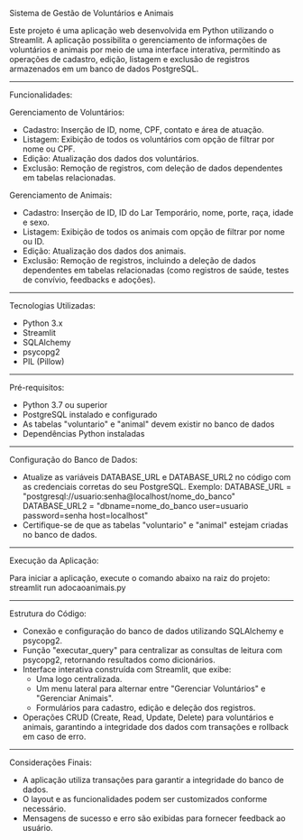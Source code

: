 Sistema de Gestão de Voluntários e Animais

Este projeto é uma aplicação web desenvolvida em Python utilizando o Streamlit. 
A aplicação possibilita o gerenciamento de informações de voluntários e animais por meio 
de uma interface interativa, permitindo as operações de cadastro, edição, listagem e exclusão 
de registros armazenados em um banco de dados PostgreSQL.

------------------------------------------------------------
Funcionalidades:

Gerenciamento de Voluntários:
- Cadastro: Inserção de ID, nome, CPF, contato e área de atuação.
- Listagem: Exibição de todos os voluntários com opção de filtrar por nome ou CPF.
- Edição: Atualização dos dados dos voluntários.
- Exclusão: Remoção de registros, com deleção de dados dependentes em tabelas relacionadas.

Gerenciamento de Animais:
- Cadastro: Inserção de ID, ID do Lar Temporário, nome, porte, raça, idade e sexo.
- Listagem: Exibição de todos os animais com opção de filtrar por nome ou ID.
- Edição: Atualização dos dados dos animais.
- Exclusão: Remoção de registros, incluindo a deleção de dados dependentes em tabelas relacionadas 
  (como registros de saúde, testes de convívio, feedbacks e adoções).

------------------------------------------------------------
Tecnologias Utilizadas:

- Python 3.x
- Streamlit
- SQLAlchemy
- psycopg2
- PIL (Pillow)

------------------------------------------------------------
Pré-requisitos:

- Python 3.7 ou superior
- PostgreSQL instalado e configurado
- As tabelas "voluntario" e "animal" devem existir no banco de dados
- Dependências Python instaladas 

------------------------------------------------------------
Configuração do Banco de Dados:

- Atualize as variáveis DATABASE_URL e DATABASE_URL2 no código com as credenciais corretas do seu PostgreSQL.
  Exemplo:
    DATABASE_URL = "postgresql://usuario:senha@localhost/nome_do_banco"
    DATABASE_URL2 = "dbname=nome_do_banco user=usuario password=senha host=localhost"
- Certifique-se de que as tabelas "voluntario" e "animal" estejam criadas no banco de dados.

------------------------------------------------------------
Execução da Aplicação:

Para iniciar a aplicação, execute o comando abaixo na raiz do projeto:
    streamlit run adocaoanimais.py

------------------------------------------------------------
Estrutura do Código:

- Conexão e configuração do banco de dados utilizando SQLAlchemy e psycopg2.
- Função "executar_query" para centralizar as consultas de leitura com psycopg2, retornando resultados como dicionários.
- Interface interativa construída com Streamlit, que exibe:
  - Uma logo centralizada.
  - Um menu lateral para alternar entre "Gerenciar Voluntários" e "Gerenciar Animais".
  - Formulários para cadastro, edição e deleção dos registros.
- Operações CRUD (Create, Read, Update, Delete) para voluntários e animais, garantindo a integridade dos dados com transações e rollback em caso de erro.

------------------------------------------------------------
Considerações Finais:

- A aplicação utiliza transações para garantir a integridade do banco de dados.
- O layout e as funcionalidades podem ser customizados conforme necessário.
- Mensagens de sucesso e erro são exibidas para fornecer feedback ao usuário.
